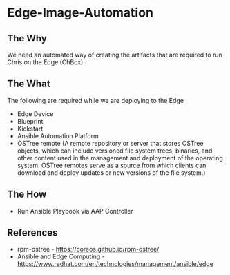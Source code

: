 # Edge-Image-Automation

## The Why

We need an automated way of creating the artifacts that are required to run Chris on the Edge (ChBox). 


## The What 

The following are required while we are deploying to the Edge 

* Edge Device
* Blueprint
* Kickstart
* Ansible Automation Platform
* OSTree remote (A remote repository or server that stores OSTree objects, which can include versioned file system trees, binaries, and other content used in the management and deployment of the operating system. OSTree remotes serve as a source from which clients can download and deploy updates or new versions of the file system.)


## The How 

* Run Ansible Playbook via AAP Controller


## References 

* rpm-ostree - https://coreos.github.io/rpm-ostree/
* Ansible and Edge Computing - https://www.redhat.com/en/technologies/management/ansible/edge
